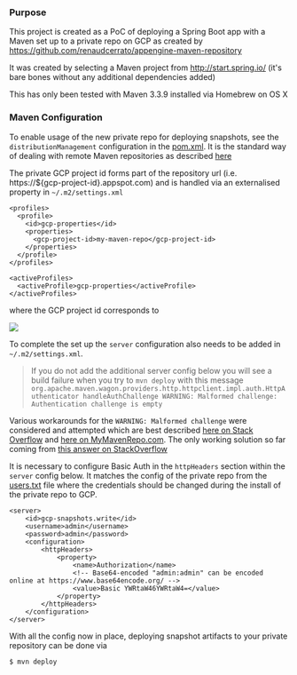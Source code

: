 ### Purpose

This project is created as a PoC of deploying a Spring Boot app with a Maven set up to a private repo on GCP as created by https://github.com/renaudcerrato/appengine-maven-repository

It was created by selecting a Maven project from http://start.spring.io/ (it's bare bones without any additional dependencies added)

This has only been tested with Maven 3.3.9 installed via Homebrew on OS X

### Maven Configuration

To enable usage of the new private repo for deploying snapshots, see the `distributionManagement` configuration in the [pom.xml](pom.xml). It is the standard way of dealing with remote Maven repositories as described [here](http://maven.apache.org/plugins/maven-deploy-plugin/usage.html)

The private GCP project id forms part of the repository url (i.e. https://${gcp-project-id}.appspot.com) and is handled via an externalised property in `~/.m2/settings.xml`

```maven
<profiles>
  <profile>
    <id>gcp-properties</id>
    <properties>
      <gcp-project-id>my-maven-repo</gcp-project-id>
    </properties>
  </profile>
</profiles>

<activeProfiles>
  <activeProfile>gcp-properties</activeProfile>
</activeProfiles>
```

where the GCP project id corresponds to

![](http://i.imgur.com/iSt98wWl.png)

To complete the set up the `server` configuration also needs to be added in `~/.m2/settings.xml`. 

> If you do not add the additional server config below you will see a build failure when you try to `mvn deploy` with this message  `org.apache.maven.wagon.providers.http.httpclient.impl.auth.HttpAuthenticator handleAuthChallenge
WARNING: Malformed challenge: Authentication challenge is empty`

Various workarounds for the `WARNING: Malformed challenge` were considered and attempted which are best described [here on Stack Overflow](http://stackoverflow.com/questions/1280747/accessing-an-artifactory-maven-repo-that-requires-basic-auth) and [here on MyMavenRepo.com](https://mymavenrepo.com/docs/maven.auth.html). The only working solution so far coming from [this answer on StackOverflow](http://stackoverflow.com/a/10985349/752167)

It is necessary to configure Basic Auth in the `httpHeaders` section within the `server` config below. It matches the config of the private repo from the [users.txt](https://github.com/renaudcerrato/appengine-maven-repository/blob/master/src/main/webapp/WEB-INF/users.txt) file where the credentials should be changed during the install of the private repo to GCP.

```maven
<server>
    <id>gcp-snapshots.write</id>
    <username>admin</username>
	<password>admin</password>
    <configuration>
        <httpHeaders>
            <property>
                <name>Authorization</name>
                <!-- Base64-encoded "admin:admin" can be encoded online at https://www.base64encode.org/ -->
                <value>Basic YWRtaW46YWRtaW4=</value>
            </property>
        </httpHeaders>
    </configuration>
</server>
```

With all the config now in place, deploying snapshot artifacts to your private repository can be done via

```bash
$ mvn deploy
```